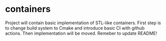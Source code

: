 # containers
Project will contain basic implementation of STL-like containers.
First step is to change build system to Cmake and introduce basic CI with github actions. Then implementation will be moved.
Remeber to update README!
